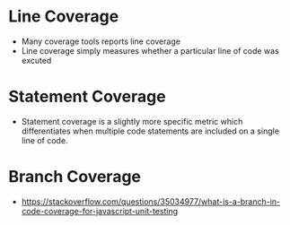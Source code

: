 # Line Coverage
- Many coverage tools reports line coverage
- Line coverage simply measures whether a particular line of code was excuted

# Statement Coverage
- Statement coverage is a slightly more specific metric which differentiates when multiple code statements are included on a single line of code.

# Branch Coverage
- https://stackoverflow.com/questions/35034977/what-is-a-branch-in-code-coverage-for-javascript-unit-testing
